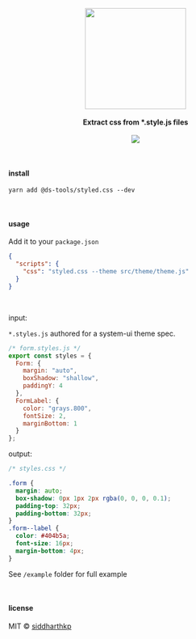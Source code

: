 <p align="center">
  <img src="https://avatars0.githubusercontent.com/u/54139355" height="200px"/>
  <br><br>
  <b>Extract css from *.style.js files</b>
  <br><br>
  <img src="https://img.shields.io/badge/maturity-proof--of--concept-d85151?style=flat-square"/>

</p>

&nbsp;

#### install

```
yarn add @ds-tools/styled.css --dev
```

&nbsp;

#### usage

Add it to your `package.json`

```json
{
  "scripts": {
    "css": "styled.css --theme src/theme/theme.js"
  }
}
```

&nbsp;

input:

`*.styles.js` authored for a system-ui theme spec.

```js
/* form.styles.js */
export const styles = {
  Form: {
    margin: "auto",
    boxShadow: "shallow",
    paddingY: 4
  },
  FormLabel: {
    color: "grays.800",
    fontSize: 2,
    marginBottom: 1
  }
};
```

output:

```css
/* styles.css */

.form {
  margin: auto;
  box-shadow: 0px 1px 2px rgba(0, 0, 0, 0.1);
  padding-top: 32px;
  padding-bottom: 32px;
}
.form--label {
  color: #404b5a;
  font-size: 16px;
  margin-bottom: 4px;
}
```

See `/example` folder for full example

&nbsp;

#### license

MIT © [siddharthkp](https://github.com/siddharthkp)
